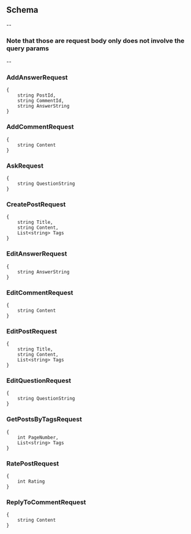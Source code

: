 ## Schema 

--
### Note that those are request body only does not involve the query params
--

### AddAnswerRequest
```
{
    string PostId,
    string CommentId,
    string AnswerString
}
```

### AddCommentRequest
```
{
    string Content
}
```

### AskRequest
```
{
    string QuestionString
}
```

### CreatePostRequest
```
{
    string Title,
    string Content,
    List<string> Tags
}
```

### EditAnswerRequest
```
{
    string AnswerString
}
```

### EditCommentRequest
```
{
    string Content
}
```

### EditPostRequest
```
{
    string Title,
    string Content,
    List<string> Tags
}
```
### EditQuestionRequest
```
{
    string QuestionString
}
```

### GetPostsByTagsRequest
```
{
    int PageNumber,
    List<string> Tags
}
```
### RatePostRequest
```
{
    int Rating
}
```

### ReplyToCommentRequest
```
{
    string Content
}
```